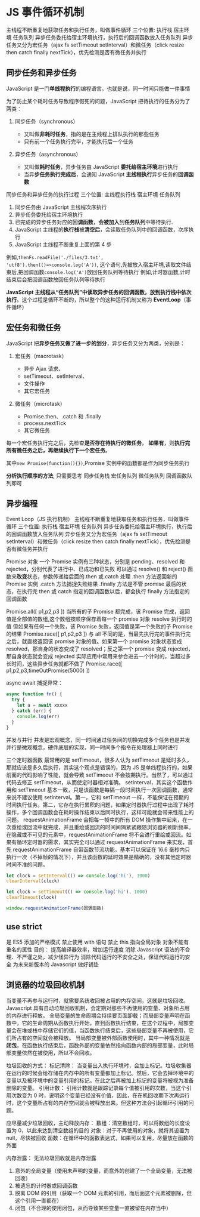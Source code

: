 # JS 事件循环机制

主线程不断重复地获取任务和执行任务，叫做事件循环
三个位置: 执行栈 宿主环境 任务队列
异步任务委托给宿主环境执行，执行后的回调函数放入任务队列
异步任务又分为宏任务（ajax fs setTimeout setInterval）和微任务（click resize then catch finally nextTick），优先检测是否有微任务并执行

## 同步任务和异步任务

JavaScript 是一门**单线程执行**的编程语言。也就是说，同一时间只能做一件事情

为了防止某个耗时任务导致程序假死的问题，JavaScript 把待执行的任务分为了两类：

1. 同步任务（synchronous）

   - 又叫做**非耗时任务**，指的是在主线程上排队执行的那些任务
   - 只有前一个任务执行完毕，才能执行后一个任务

2. 异步任务（asynchronous）
   - 又叫做**耗时任务**，异步任务由 JavaScript **委托给宿主环境**进行执行
   - 当异**步任务执行完成后**，会通知 JavaScript **主线程执行**异步任务的**回调函数**

同步任务和异步任务的执行过程
三个位置: 主线程执行栈 宿主环境 任务队列

1. 同步任务由 JavaScript 主线程次序执行
2. 异步任务委托给宿主环境执行
3. 已完成的异步任务对应的**回调函数**，**会被加入**到**任务队列**中等待执行.
4. JavaScript 主线程的**执行栈**被**清空后**，会读取任务队列中的回调函数，次序执行
5. JavaScript 主线程不断重复上面的第 4 步

例如,`thenFs.readFile('./files/3.txt', 'utf8').then(()=>console.log('A'))`, 这个语句,先被放入宿主环境,读取文件结束后,把回调函数`console.log('A')`放回任务队列等待执行
例如,计时器函数,计时结束后会把回调函数放回任务队列等待执行

**JavaScript 主线程从“任务队列”中读取异步任务的回调函数，放到执行栈中依次执行**。这个过程是循环不断的，所以整个的这种运行机制又称为 **EventLoop**（事件循环）

## 宏任务和微任务

JavaScript 把**异步任务又做了进一步的划分**，异步任务又分为两类，分别是：

1. 宏任务（macrotask）

   - 异步 Ajax 请求、
   - setTimeout、setInterval、
   - 文件操作
   - 其它宏任务

2. 微任务（microtask）
   - Promise.then、.catch 和 .finally
   - process.nextTick
   - 其它微任务

每一个宏任务执行完之后，先检查**是否存在待执行的微任务**，
**如果有**，则**执行完所有微任务之后，再继续执行下一个宏任务**。

其中`new Promise(function(){})`,Promise 实例中的函数都是作为同步任务执行

**分析执行顺序的方法**, 只需要思考 同步任务栈 宏任务队列 微任务队列 回调函数队列即可

## 异步编程

Event Loop（JS 执行机制）
主线程不断重复地获取任务和执行任务，叫做事件循环
三个位置: 执行栈 宿主环境 任务队列
异步任务委托给宿主环境执行，执行后的回调函数放入任务队列
异步任务又分为宏任务（ajax fs setTimeout setInterval）和微任务（click resize then catch finally nextTick），优先检测是否有微任务并执行

Promise 对象
一个 Promise 实例有三种状态，分别是 pending、resolved 和 rejected，分别代表了进行中、已成功和已失败
可以通过 resolve() 和 reject() 函数来**改变**状态，参数传递给后面的.then 或.catch 处理
.then 方法返回新的 Promise 实例
.catch 方法捕捉失败结果
.finally 方法是不管 promise 最后的状态，在执行完 then 或 catch 指定的回调函数以后，都会执行 finally 方法指定的回调函数

Promise.all([ p1,p2,p3 ])
当所有的子 Promise 都完成，该 Promise 完成，返回值是全部值的数组,这个数组按顺序保存着每一个 promise 对象 resolve 执行时的值
但如果有任何一个失败，该 Promise 失败，返回值是第一个失败的子 Promise 的结果
Promise.race([ p1,p2,p3 ])
与 all 不同的是，当最先执行完的事件执行完之后，就直接返回该 promise 对象的值。如果第一个 promise 对象状态变成 resolved，那自身的状态变成了 resolved；反之第一个 promise 变成 rejected，那自身状态就会变成 rejected
实际应用中常用来参合进去一个计时的，当超过多长时间，这些异步任务就都不做了
Promise.race([ p1,p2,p3,timeOutPromise(5000) ])

async await
捕捉异常：

```js
async function fn() {
  try {
    let a = await xxxxx
  } catch (err) {
    console.log(err)
  }
}
```

并发与并行
并发是宏观概念，同一时间通过任务间的切换完成多个任务也是并发
并行是微观概念，硬件底层的实现，同一时间多个指令在处理器上同时进行

三个定时器函数
最常用的是 setTimeout，很多人认为 setTimeout 是延时多久，那就应该是多久后执行，其实这个观点是错误的，因为 JS 是单线程执行的，如果前面的代码影响了性能，就会导致 setTimeout 不会按期执行。当然了，可以通过代码去修正 setTimeout，从而使定时器相对准确。
setInterval，其实这个函数作用和 setTimeout 基本一致，只是该函数是每隔一段时间执行一次回调函数，通常来说不建议使用 setInterval。第一，它和 setTimeout 一样，不能保证在预期的时间执行任务。第二，它存在执行累积的问题，如果定时器执行过程中出现了耗时操作，多个回调函数会在耗时操作结束以后同时执行，这样可能就会带来性能上的问题。
requestAnimationFrame 会把每一帧中的所有 DOM 操作集中起来，在一次重绘或回流中就完成，并且重绘或回流的时间间隔紧紧跟随浏览器的刷新频率。在隐藏或不可见的元素中，requestAnimationFrame 将不会进行重绘或回流。如果有循环定时器的需求，其实完全可以通过 requestAnimationFrame 来实现，首先 requestAnimationFrame 自带函数节流功能，基本可以保证在 16.6 毫秒内只执行一次（不掉帧的情况下），并且该函数的延时效果是精确的，没有其他定时器时间不准的问题。

```js
let clock = setInterval(() => console.log('hi'), 1000)
clearInterval(clock)

let clock = setTimeout(() => console.log('hi'), 1000)
clearTimeout(clock)

window.requestAnimationFrame(回调函数)
```

## use strict

是 ES5 添加的严格模式
禁止使用 with 语句 禁止 this 指向全局对象 对象不能有重名的属性
目的：
提高编译器效率，增加运行速度
消除 Javascript 语法的不合理、不严谨之处，减少怪异行为
消除代码运行的不安全之处，保证代码运行的安全
为未来新版本的 Javascript 做好铺垫

## 浏览器的垃圾回收机制

当变量不再参与运行时，就需要系统收回被占用的内存空间，这就是垃圾回收。
Javascript 具有自动垃圾回收机制，会定期对那些不再使用的变量、对象所占用的内存进行释放。
全局变量的生命周期会持续要页面卸载；而局部变量声明在函数中，它的生命周期从函数执行开始，直到函数执行结束，在这个过程中，局部变量会在堆或栈中存储它们的值，当函数执行结束后，这些局部变量不再被使用，它们所占有的空间就会被释放。
当局部变量被外部函数使用时，其中一种情况就是**闭包**，在函数执行结束后，函数外部的变量依然指向函数内部的局部变量，此时局部变量依然在被使用，所以不会回收。

垃圾回收的方式：
标记清除：
当变量出入执行环境时，会加上标记。垃圾收集器在运行的时候会给存储在内存中的所有变量都加上标记。然后，它会去掉环境中的变量以及被环境中的变量引用的标记。在此之后再被加上标记的变量将被视为准备删除的变量。
引用计数：
引用计数就是跟踪记录每个值被引用的次数，当这个引用次数变为 0 时，说明这个变量已经没有价值，因此，在在机回收期下次再运行时，这个变量所占有的内存空间就会被释放出来。但这种方法会引起循环引用的问题。

应尽量减少垃圾回收，主动释放内存：
数组：清空数组时，可以将数组的长度设置为 0，以此来达到清空数组的目的
对象：对于不再使用的对象，就将其设置为 null，尽快被回收
函数：在循环中的函数表达式，如果可以复用，尽量放在函数的外面

内存泄露：
无法垃圾回收就是内存泄露

1. 意外的全局变量（使用未声明的变量，而意外的创建了一个全局变量，无法被回收）
2. 被遗忘的计时器或回调函数
3. 脱离 DOM 的引用（获取一个 DOM 元素的引用，而后面这个元素被删除，但这个引用一直都在）
4. 闭包（不合理的使用闭包，从而导致某些变量一直被留在内存当中）
